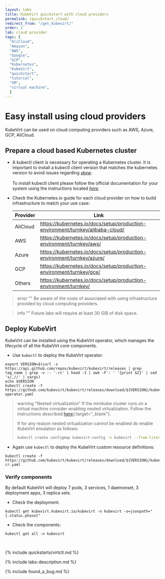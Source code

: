 ```yaml
---
layout: labs
title: KubeVirt quickstart with cloud providers
permalink: /quickstart_cloud/
redirect_from: "/get_kubevirt/"
order: 2
lab: cloud provider
tags: [
  "AliCloud",
  "Amazon",
  "AWS",
  "Google",
  "GCP",
  "Kubernetes",
  "KubeVirt",
  "quickstart",
  "tutorial",
  "VM",
  "virtual machine",
  ]
---
```


# Easy install using cloud providers

KubeVirt can be used on cloud computing providers such as AWS, Azure, GCP, AliCloud.

## Prepare a cloud based Kubernetes cluster

* A kubectl client is necessary for operating a Kubernetes cluster. It is important to install a  kubectl client version that matches the kubernetes version to avoid issues regarding [_skew_](https://github.com/kubernetes/community/blob/master/contributors/design-proposals/release/versioning.md#supported-releases-and-component-skew).
<br><br>
To install kubectl client please follow the official documentation for your system using the instructions located [_here_](https://kubernetes.io/docs/tasks/tools/install-kubectl/).

* Check the Kubernetes.io guide for each cloud provider on how to build infrastructure to match your use case:

  | Provider | Link                                                                             |
  | -------- | -------------------------------------------------------------------------------- |
  | AliCloud | <https://kubernetes.io/docs/setup/production-environment/turnkey/alibaba-cloud/> |
  | AWS      | <https://kubernetes.io/docs/setup/production-environment/turnkey/aws/>           |
  | Azure    | <https://kubernetes.io/docs/setup/production-environment/turnkey/azure/>         |
  | GCP      | <https://kubernetes.io/docs/setup/production-environment/turnkey/gce/>           |
  | Others   | <https://kubernetes.io/docs/setup/production-environment/turnkey/>               |

>  error ""
>  Be aware of the costs of associated with using infrastructure provided by cloud computing providers.

> info ""
> Future labs will require at least 30 GiB of disk space.

## Deploy KubeVirt

KubeVirt can be installed using the KubeVirt operator, which manages the lifecycle of all the KubeVirt core components.

* Use `kubectl` to deploy the KubeVirt operator:
```
export VERSION=$(curl -s https://api.github.com/repos/kubevirt/kubevirt/releases | grep tag_name | grep -v -- '-rc' | head -1 | awk -F': ' '{print $2}' | sed 's/,//' | xargs)
echo $VERSION
kubectl create -f https://github.com/kubevirt/kubevirt/releases/download/${VERSION}/kubevirt-operator.yaml
```

  > warning "Nested virtualization"
  > If the minikube cluster runs on a virtual machine consider enabling nested virtualization.  Follow the instructions described [here](https://docs.fedoraproject.org/en-US/quick-docs/using-nested-virtualization-in-kvm/index.html){:target="\_blank"}.
  >
  > If for any reason nested virtualization cannot be enabled do enable KubeVirt emulation as follows:
  >```bash
  > kubectl create configmap kubevirt-config -n kubevirt --from-literal debug.useEmulation=true
  > ```

* Again use `kubectl` to deploy the KubeVirt custom resource definitions:
```
kubectl create -f https://github.com/kubevirt/kubevirt/releases/download/${VERSION}/kubevirt-cr.yaml
```

### Verify components

By default KubeVirt will deploy 7 pods, 3 services, 1 daemonset, 3 deployment apps, 3 replica sets.

* Check the deployment:
```
kubectl get kubevirt.kubevirt.io/kubevirt -n kubevirt -o=jsonpath="{.status.phase}"
````

* Check the components:
```
kubectl get all -n kubevirt
```
<br>

{% include quickstarts/virtctl.md %}

{% include labs-description.md %}

{% include found_a_bug.md %}
